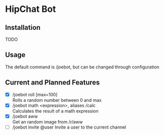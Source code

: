 # HipChat Bot

## Installation
TODO

## Usage
The default command is /joebot, but can be changed through configuration

## Current and Planned Features
- [x] /joebot roll [max=100]  
    Rolls a random number between 0 and max
- [x] /joebot math \<expression\>, aliases /calc  
    Calculates the result of a math expression
- [x] /joebot aww  
    Get an random image from /r/aww
- [ ] /joebot invite @user
    Invite a user to the current channel
